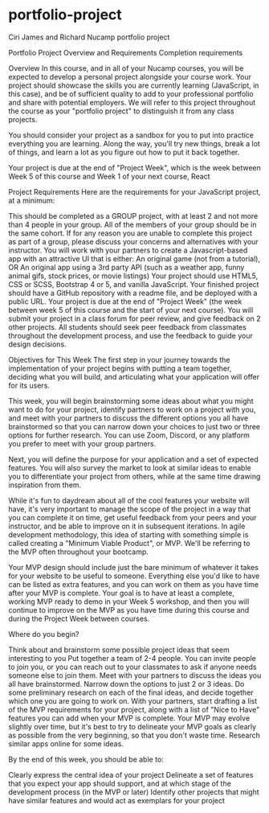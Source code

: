 # portfolio-project
Ciri James and Richard Nucamp portfolio project

Portfolio Project Overview and Requirements
Completion requirements

Overview
In this course, and in all of your Nucamp courses, you will be expected to develop a personal project alongside your course work. Your project should showcase the skills you are currently learning (JavaScript, in this case), and be of sufficient quality to add to your professional portfolio and share with potential employers. We will refer to this project throughout the course as your "portfolio project" to distinguish it from any class projects.

You should consider your project as a sandbox for you to put into practice everything you are learning. Along the way, you'll try new things, break a lot of things, and learn a lot as you figure out how to put it back together.

Your project is due at the end of "Project Week", which is the week between Week 5 of this course and Week 1 of your next course, React

Project Requirements
Here are the requirements for your JavaScript project, at a minimum:

This should be completed as a GROUP project, with at least 2 and not more than 4 people in your group.  All of the members of your group should be in the same cohort.  If for any reason you are unable to complete this project as part of a group, please discuss your concerns and alternatives with your instructor.
You will work with your partners to create a Javascript-based app with an attractive UI that is either:
An original game (not from a tutorial), OR
An original app using a 3rd party API (such as a weather app, funny animal gifs, stock prices, or movie listings)
Your project should use HTML5, CSS or SCSS, Bootstrap 4 or 5, and vanilla JavaScript.
Your finished project should have a GitHub repository with a readme file, and be deployed with a public URL.
Your project is due at the end of "Project Week" (the week between week 5 of this course and the start of your next course). You will submit your project in a class forum for peer review, and give feedback on 2 other projects.
All students should seek peer feedback from classmates throughout the development process, and use the feedback to guide your design decisions.

Objectives for This Week
The first step in your journey towards the implementation of your project begins with putting a team together, deciding what you will build, and articulating what your application will offer for its users.

This week, you will begin brainstorming some ideas about what you might want to do for your project, identify partners to work on a project with you, and meet with your partners to discuss the different options you all have brainstormed so that you can narrow down your choices to just two or three options for further research. You can use Zoom, Discord, or any platform you prefer to meet with your group partners.

Next, you will define the purpose for your application and a set of expected features. You will also survey the market to look at similar ideas to enable you to differentiate your project from others, while at the same time drawing inspiration from them.

While it's fun to daydream about all of the cool features your website will have, it's very important to manage the scope of the project in a way that you can complete it on time, get useful feedback from your peers and your instructor, and be able to improve on it in subsequent iterations.  In agile development methodology, this idea of starting with something simple is called creating a "Minimum Viable Product", or MVP.  We'll be referring to the MVP often throughout your bootcamp.

Your MVP design should include just the bare minimum of whatever it takes for your website to be useful to someone. Everything else you'd like to have can be listed as extra features, and you can work on them as you have time after your MVP is complete. Your goal is to have at least a complete, working MVP ready to demo in your Week 5 workshop, and then you will continue to improve on the MVP as you have time during this course and during the Project Week between courses.

Where do you begin?

Think about and brainstorm some possible project ideas that seem interesting to you
Put together a team of 2-4 people. You can invite people to join you, or you can reach out to your classmates to ask if anyone needs someone else to join them.
Meet with your partners to discuss the ideas you all have brainstormed. Narrow down the options to just 2 or 3 ideas.
Do some preliminary research on each of the final ideas, and decide together which one you are going to work on.
With your partners, start drafting a list of the MVP requirements for your project, along with a list of "Nice to Have" features you can add when your MVP is complete.  Your MVP may evolve slightly over time, but it's best to try to delineate your MVP goals as clearly as possible from the very beginning, so that you don't waste time. Research similar apps online for some ideas.

By the end of this week, you should be able to:

Clearly express the central idea of your project
Delineate a set of features that you expect your app should support, and at which stage of the development process (in the MVP or later)
Identify other projects that might have similar features and would act as exemplars for your project
